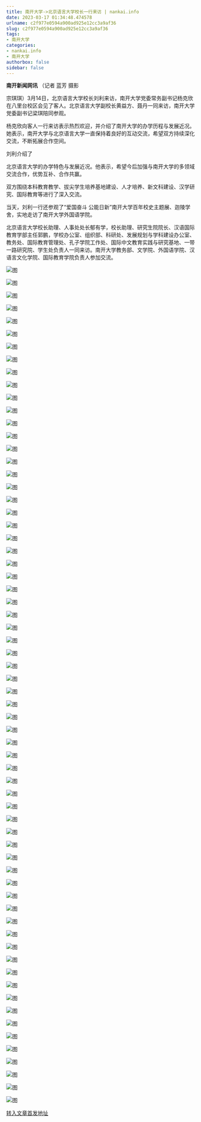 ```yaml
---
title: 南开大学->北京语言大学校长一行来访 | nankai.info
date: 2023-03-17 01:34:48.474578
urlname: c2f977e0594a900ad925e12cc3a9af36
slug: c2f977e0594a900ad925e12cc3a9af36
tags: 
- 南开大学
categories:
- nankai.info
- 南开大学
authorbox: false
sidebar: false
---
```

**南开新闻网讯** （记者 蓝芳 摄影

宗琪琪）3月14日，北京语言大学校长刘利来访，南开大学党委常务副书记杨克欣在八里台校区会见了客人。北京语言大学副校长黄益方、聂丹一同来访，南开大学党委副书记梁琪陪同参观。

杨克欣向客人一行来访表示热烈欢迎，并介绍了南开大学的办学历程与发展近况。她表示，南开大学与北京语言大学一直保持着良好的互动交流，希望双方持续深化交流，不断拓展合作空间。

刘利介绍了
<!--more-->
北京语言大学的办学特色与发展近况。他表示，希望今后加强与南开大学的多领域交流合作，优势互补、合作共赢。

双方围绕本科教育教学、拔尖学生培养基地建设、人才培养、新文科建设、汉学研究、国际教育等进行了深入交流。

当天，刘利一行还参观了“爱国奋斗 公能日新”南开大学百年校史主题展、迦陵学舍，实地走访了南开大学外国语学院。

北京语言大学校长助理、人事处处长郁有学，校长助理、研究生院院长、汉语国际教育学部主任郭鹏，学校办公室、组织部、科研处、发展规划与学科建设办公室、教务处、国际教育管理处、孔子学院工作处、国际中文教育实践与研究基地、一带一路研究院、学生处负责人一同来访。南开大学教务部、文学院、外国语学院、汉语言文化学院、国际教育学院负责人参加交流。

![图](http://news.nankai.edu.cn/ywsd/system/2023/03/15/g)

![图](http://news.nankai.edu.cn/ywsd/system/2023/03/15/p)

![图](http://news.nankai.edu.cn/ywsd/system/2023/03/15/j)

![图](http://news.nankai.edu.cn/ywsd/system/2023/03/15/)

![图](http://news.nankai.edu.cn/ywsd/system/2023/03/15/f)

![图](http://news.nankai.edu.cn/ywsd/system/2023/03/15/b)

![图](http://news.nankai.edu.cn/ywsd/system/2023/03/15/6)

![图](http://news.nankai.edu.cn/ywsd/system/2023/03/15/8)

![图](http://news.nankai.edu.cn/ywsd/system/2023/03/15/2)

![图](http://news.nankai.edu.cn/ywsd/system/2023/03/15/4)

![图](http://news.nankai.edu.cn/ywsd/system/2023/03/15/1)

![图](http://news.nankai.edu.cn/ywsd/system/2023/03/15/5)

![图](http://news.nankai.edu.cn/ywsd/system/2023/03/15/_)

![图](http://news.nankai.edu.cn/ywsd/system/2023/03/15/6)

![图](http://news.nankai.edu.cn/ywsd/system/2023/03/15/7)

![图](http://news.nankai.edu.cn/ywsd/system/2023/03/15/4)

![图](http://news.nankai.edu.cn/ywsd/system/2023/03/15/0)

![图](http://news.nankai.edu.cn/ywsd/system/2023/03/15/5)

![图](http://news.nankai.edu.cn/ywsd/system/2023/03/15/0)

![图](http://news.nankai.edu.cn/ywsd/system/2023/03/15/0)

![图](http://news.nankai.edu.cn/ywsd/system/2023/03/15/0)

![图](http://news.nankai.edu.cn/ywsd/system/2023/03/15/3)

![图](http://news.nankai.edu.cn/ywsd/system/2023/03/15/0)

![图](http://news.nankai.edu.cn/ywsd/system/2023/03/15/0)

![图](http://news.nankai.edu.cn/)

![图](http://news.nankai.edu.cn/ywsd/system/2023/03/15/4)

![图](http://news.nankai.edu.cn/ywsd/system/2023/03/15/0)

![图](http://news.nankai.edu.cn/ywsd/system/2023/03/15/5)

![图](http://news.nankai.edu.cn/)

![图](http://news.nankai.edu.cn/ywsd/system/2023/03/15/0)

![图](http://news.nankai.edu.cn/ywsd/system/2023/03/15/0)

![图](http://news.nankai.edu.cn/ywsd/system/2023/03/15/0)

![图](http://news.nankai.edu.cn/)

![图](http://news.nankai.edu.cn/ywsd/system/2023/03/15/3)

![图](http://news.nankai.edu.cn/ywsd/system/2023/03/15/0)

![图](http://news.nankai.edu.cn/ywsd/system/2023/03/15/0)

![图](http://news.nankai.edu.cn/)

![图](http://news.nankai.edu.cn/ywsd/system/2023/03/15/c)

![图](http://news.nankai.edu.cn/ywsd/system/2023/03/15/i)

![图](http://news.nankai.edu.cn/ywsd/system/2023/03/15/p)

![图](http://news.nankai.edu.cn/)

![图](http://news.nankai.edu.cn/ywsd/system/2023/03/15/n)

![图](http://news.nankai.edu.cn/ywsd/system/2023/03/15/c)

![图](http://news.nankai.edu.cn/ywsd/system/2023/03/15/)

![图](http://news.nankai.edu.cn/ywsd/system/2023/03/15/u)

![图](http://news.nankai.edu.cn/ywsd/system/2023/03/15/d)

![图](http://news.nankai.edu.cn/ywsd/system/2023/03/15/e)

![图](http://news.nankai.edu.cn/ywsd/system/2023/03/15/)

![图](http://news.nankai.edu.cn/ywsd/system/2023/03/15/i)

![图](http://news.nankai.edu.cn/ywsd/system/2023/03/15/a)

![图](http://news.nankai.edu.cn/ywsd/system/2023/03/15/k)

![图](http://news.nankai.edu.cn/ywsd/system/2023/03/15/n)

![图](http://news.nankai.edu.cn/ywsd/system/2023/03/15/a)

![图](http://news.nankai.edu.cn/ywsd/system/2023/03/15/n)

![图](http://news.nankai.edu.cn/ywsd/system/2023/03/15/)

![图](http://news.nankai.edu.cn/ywsd/system/2023/03/15/s)

![图](http://news.nankai.edu.cn/ywsd/system/2023/03/15/w)

![图](http://news.nankai.edu.cn/ywsd/system/2023/03/15/e)

![图](http://news.nankai.edu.cn/ywsd/system/2023/03/15/n)

![图](http://news.nankai.edu.cn/)

![图](http://news.nankai.edu.cn/)

![图](http://news.nankai.edu.cn/ywsd/system/2023/03/15/:)

![图](http://news.nankai.edu.cn/ywsd/system/2023/03/15/p)

![图](http://news.nankai.edu.cn/ywsd/system/2023/03/15/t)

![图](http://news.nankai.edu.cn/ywsd/system/2023/03/15/t)

![图](http://news.nankai.edu.cn/ywsd/system/2023/03/15/h)

[转入文章首发地址](http://news.nankai.edu.cn/ywsd/system/2023/03/15/030054849.shtml)